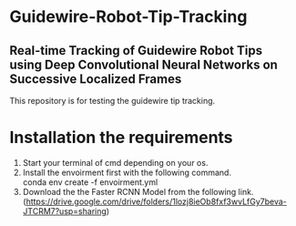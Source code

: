 # Guidewire-Robot-Tip-Tracking
## Real-time Tracking of Guidewire Robot Tips using Deep Convolutional Neural Networks on Successive Localized  Frames
This repository is for testing the guidewire tip tracking.
# Installation the requirements
  1. Start your terminal of cmd depending on your os.
  2. Install the envoirment first with the following command.<br />
     conda env create -f envoirment.yml
  3. Download the the Faster RCNN Model from the following link.<br />
      (https://drive.google.com/drive/folders/1lozj8ieOb8fxf3wvLfGy7beva-JTCRM7?usp=sharing) 


